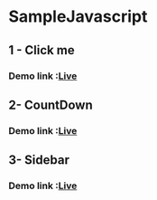 # SampleJavascript
## 1 - Click me
### Demo link :[Live](https://naveenmalave.github.io/sampleJavascript/click%20me/)
## 2- CountDown
### Demo link :[Live](https://naveenmalave.github.io/sampleJavascript/countdown/)
## 3- Sidebar
### Demo link :[Live](https://naveenmalave.github.io/sampleJavascript/sidebar/)

